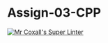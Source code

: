# Assign-03-CPP
[![Mr Coxall's Super Linter](https://github.com/ICS3U-C-Programming-LukeD/Assign-03-CPP/workflows/Mr%20Coxall's%20Super%20Linter/badge.svg)](https://github.com/ICS3U-C-Programming-LukeD/Assign-03-CPP/actions/)
